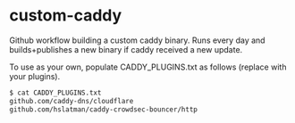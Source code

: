 # custom-caddy

Github workflow building a custom caddy binary. Runs every day and builds+publishes a new binary if caddy received a new update.

To use as your own, populate CADDY_PLUGINS.txt as follows (replace with your plugins).

``` bash
$ cat CADDY_PLUGINS.txt
github.com/caddy-dns/cloudflare
github.com/hslatman/caddy-crowdsec-bouncer/http
```
